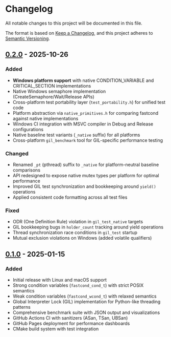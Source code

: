 # Changelog

All notable changes to this project will be documented in this file.

The format is based on [Keep a Changelog](https://keepachangelog.com/en/1.0.0/),
and this project adheres to [Semantic Versioning](https://semver.org/spec/v2.0.0.html).

## [0.2.0] - 2025-10-26

### Added
- **Windows platform support** with native CONDITION_VARIABLE and CRITICAL_SECTION implementations
- Native Windows semaphore implementation (CreateSemaphore/Wait/Release APIs)
- Cross-platform test portability layer (`test_portability.h`) for unified test code
- Platform abstraction via `native_primitives.h` for comparing fastcond against native implementations
- Windows CI integration with MSVC compiler in Debug and Release configurations
- Native baseline test variants (`_native` suffix) for all platforms
- Cross-platform `gil_benchmark` tool for GIL-specific performance testing

### Changed
- Renamed `_pt` (pthread) suffix to `_native` for platform-neutral baseline comparisons
- API redesigned to expose native mutex types per platform for optimal performance
- Improved GIL test synchronization and bookkeeping around `yield()` operations
- Applied consistent code formatting across all test files

### Fixed
- ODR (One Definition Rule) violation in `gil_test_native` targets
- GIL bookkeeping bugs in `holder_count` tracking around yield operations
- Thread synchronization race conditions in `gil_test` startup
- Mutual exclusion violations on Windows (added volatile qualifiers)

## [0.1.0] - 2025-01-15

### Added
- Initial release with Linux and macOS support
- Strong condition variables (`fastcond_cond_t`) with strict POSIX semantics
- Weak condition variables (`fastcond_wcond_t`) with relaxed semantics
- Global Interpreter Lock (GIL) implementation for Python-like threading patterns
- Comprehensive benchmark suite with JSON output and visualizations
- GitHub Actions CI with sanitizers (ASan, TSan, UBSan)
- GitHub Pages deployment for performance dashboards
- CMake build system with test integration

[0.2.0]: https://github.com/kristjanvalur/fastcond/compare/v0.1.0...v0.2.0
[0.1.0]: https://github.com/kristjanvalur/fastcond/releases/tag/v0.1.0

